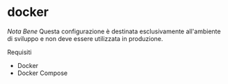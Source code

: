 # docker



_Nota Bene_
Questa configurazione è destinata esclusivamente all'ambiente di sviluppo e non deve essere utilizzata in produzione.

Requisiti
- Docker
- Docker Compose

